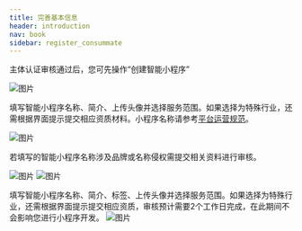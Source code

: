 ```yaml
---
title: 完善基本信息
header: introduction
nav: book
sidebar: register_consummate
---
```


主体认证审核通过后，您可先操作“创建智能小程序”

![图片](../../img/introduction/register/3.png)



填写智能小程序名称、简介、上传头像并选择服务范围。如果选择为特殊行业，还需根据界面提示提交相应资质材料。小程序名称请参考[平台运营规范](https://smartprogram.baidu.com/docs/operations/specification/)。


![图片](../../img/introduction/register/4.png)

若填写的智能小程序名称涉及品牌或名称侵权需提交相关资料进行审核。

![图片](../../img/introduction/register/5.png)
![图片](../../img/introduction/register/6.png)




填写智能小程序名称、简介、标签、上传头像并选择服务范围。如果选择为特殊行业，还需根据界面提示提交相应资质，审核预计需要2个工作日完成，在此期间不会影响您进行小程序开发。
![图片](../../img/introduction/register/p16.png)



